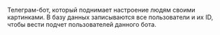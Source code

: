 Телеграм-бот, который поднимает настроение людям своими картинками. 
В базу данных записываются все пользователи и их ID, чтобы вести подчет пользователей данного бота.
